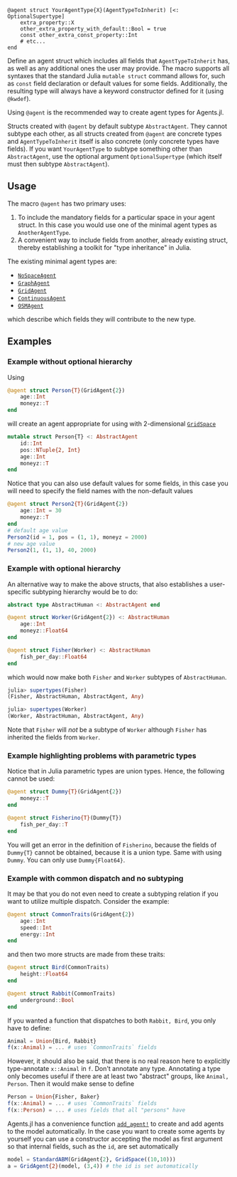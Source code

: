 ```
@agent struct YourAgentType{X}(AgentTypeToInherit) [<: OptionalSupertype]
    extra_property::X
    other_extra_property_with_default::Bool = true
    const other_extra_const_property::Int
    # etc...
end
```

Define an agent struct which includes all fields that `AgentTypeToInherit` has, as well as any additional ones the user may provide. The macro supports all syntaxes that the standard Julia `mutable struct` command allows for, such as `const` field declaration or default values for some fields. Additionally, the resulting type will always have a keyword constructor defined for it (using `@kwdef`).

Using `@agent` is the recommended way to create agent types for Agents.jl.

Structs created with `@agent` by default subtype `AbstractAgent`. They cannot subtype each other, as all structs created from `@agent` are concrete types and `AgentTypeToInherit` itself is also concrete (only concrete types have fields). If you want `YourAgentType` to subtype something other than `AbstractAgent`, use the optional argument `OptionalSupertype` (which itself must then subtype `AbstractAgent`).

## Usage

The macro `@agent` has two primary uses:

1. To include the mandatory fields for a particular space in your agent struct. In this case you would use one of the minimal agent types as `AnotherAgentType`.
2. A convenient way to include fields from another, already existing struct, thereby establishing a toolkit for "type inheritance" in Julia.

The existing minimal agent types are:

  * [`NoSpaceAgent`](@ref)
  * [`GraphAgent`](@ref)
  * [`GridAgent`](@ref)
  * [`ContinuousAgent`](@ref)
  * [`OSMAgent`](@ref)

which describe which fields they will contribute to the new type.

## Examples

### Example without optional hierarchy

Using

```julia
@agent struct Person{T}(GridAgent{2})
    age::Int
    moneyz::T
end
```

will create an agent appropriate for using with 2-dimensional [`GridSpace`](@ref)

```julia
mutable struct Person{T} <: AbstractAgent
    id::Int
    pos::NTuple{2, Int}
    age::Int
    moneyz::T
end
```

Notice that you can also use default values for some fields, in this case you will need to specify the field names with the non-default values

```julia
@agent struct Person2{T}(GridAgent{2})
    age::Int = 30
    moneyz::T
end
# default age value
Person2(id = 1, pos = (1, 1), moneyz = 2000)
# new age value
Person2(1, (1, 1), 40, 2000)
```

### Example with optional hierarchy

An alternative way to make the above structs, that also establishes a user-specific subtyping hierarchy would be to do:

```julia
abstract type AbstractHuman <: AbstractAgent end

@agent struct Worker(GridAgent{2}) <: AbstractHuman
    age::Int
    moneyz::Float64
end

@agent struct Fisher(Worker) <: AbstractHuman
    fish_per_day::Float64
end
```

which would now make both `Fisher` and `Worker` subtypes of `AbstractHuman`.

```julia
julia> supertypes(Fisher)
(Fisher, AbstractHuman, AbstractAgent, Any)

julia> supertypes(Worker)
(Worker, AbstractHuman, AbstractAgent, Any)
```

Note that `Fisher` will *not* be a subtype of `Worker` although `Fisher` has inherited the fields from `Worker`.

### Example highlighting problems with parametric types

Notice that in Julia parametric types are union types. Hence, the following cannot be used:

```julia
@agent struct Dummy{T}(GridAgent{2})
    moneyz::T
end

@agent struct Fisherino{T}(Dummy{T})
    fish_per_day::T
end
```

You will get an error in the definition of `Fisherino`, because the fields of `Dummy{T}` cannot be obtained, because it is a union type. Same with using `Dummy`. You can only use `Dummy{Float64}`.

### Example with common dispatch and no subtyping

It may be that you do not even need to create a subtyping relation if you want to utilize multiple dispatch. Consider the example:

```julia
@agent struct CommonTraits(GridAgent{2})
    age::Int
    speed::Int
    energy::Int
end
```

and then two more structs are made from these traits:

```julia
@agent struct Bird(CommonTraits)
    height::Float64
end

@agent struct Rabbit(CommonTraits)
    underground::Bool
end
```

If you wanted a function that dispatches to both `Rabbit, Bird`, you only have to define:

```julia
Animal = Union{Bird, Rabbit}
f(x::Animal) = ... # uses `CommonTraits` fields
```

However, it should also be said, that there is no real reason here to explicitly type-annotate `x::Animal` in `f`. Don't annotate any type. Annotating a type only becomes useful if there are at least two "abstract" groups, like `Animal, Person`. Then it would make sense to define

```julia
Person = Union{Fisher, Baker}
f(x::Animal) = ... # uses `CommonTraits` fields
f(x::Person) = ... # uses fields that all "persons" have
```

Agents.jl has a convenience function [`add_agent!`](@ref) to create and add agents to the model automatically. In the case you want to create some agents by yourself you can use a constructor accepting the model as first argument so that internal fields, such as the `id`, are set automatically

```julia
model = StandardABM(GridAgent{2}, GridSpace((10,10)))
a = GridAgent{2}(model, (3,4)) # the id is set automatically
```
